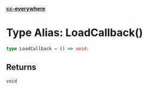 [**cc-everywhere**](../../../../../index.md)

<HorizontalLine />

# Type Alias: LoadCallback()

```ts
type LoadCallback = () => void;
```

## Returns

`void`
